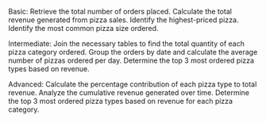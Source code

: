 Basic:
Retrieve the total number of orders placed.
Calculate the total revenue generated from pizza sales.
Identify the highest-priced pizza.
Identify the most common pizza size ordered.

Intermediate:
Join the necessary tables to find the total quantity of each pizza category ordered.
Group the orders by date and calculate the average number of pizzas ordered per day.
Determine the top 3 most ordered pizza types based on revenue.

Advanced:
Calculate the percentage contribution of each pizza type to total revenue.
Analyze the cumulative revenue generated over time.
Determine the top 3 most ordered pizza types based on revenue for each pizza category.
